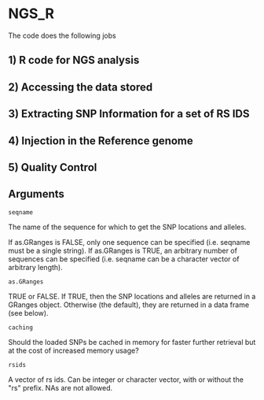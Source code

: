 # NGS_R
The code does the following jobs
## 1) R code for NGS analysis
## 2) Accessing the data stored
## 3) Extracting SNP Information for a set of RS IDS
## 4) Injection in the Reference genome
## 5) Quality Control
## Arguments

```seqname```

The name of the sequence for which to get the SNP locations and alleles.

If as.GRanges is FALSE, only one sequence can be specified (i.e. seqname must be a single string). If as.GRanges is TRUE, an arbitrary number of sequences can be specified (i.e. seqname can be a character vector of arbitrary length).

```as.GRanges```	

TRUE or FALSE. If TRUE, then the SNP locations and alleles are returned in a GRanges object. Otherwise (the default), they are returned in a data frame (see below).

```caching```	

Should the loaded SNPs be cached in memory for faster further retrieval but at the cost of increased memory usage?

```rsids```	

A vector of rs ids. Can be integer or character vector, with or without the "rs" prefix. NAs are not allowed.
